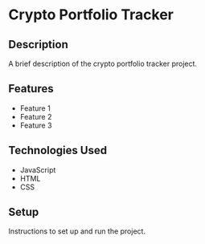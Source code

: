 # Crypto Portfolio Tracker

## Description

A brief description of the crypto portfolio tracker project.

## Features

- Feature 1
- Feature 2
- Feature 3

## Technologies Used

- JavaScript
- HTML
- CSS

## Setup

Instructions to set up and run the project.
